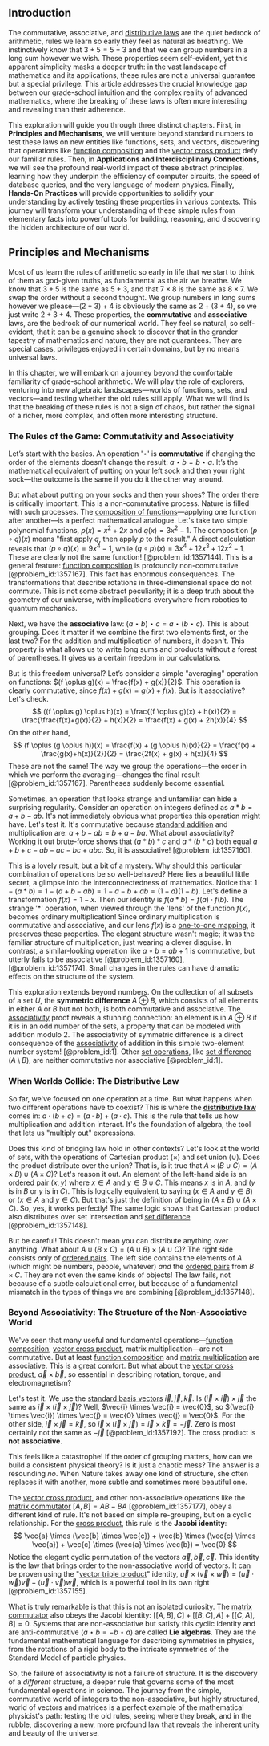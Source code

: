 ## Introduction
The commutative, associative, and [distributive laws](@article_id:154973) are the quiet bedrock of arithmetic, rules we learn so early they feel as natural as breathing. We instinctively know that $3+5=5+3$ and that we can group numbers in a long sum however we wish. These properties seem self-evident, yet this apparent simplicity masks a deeper truth: in the vast landscape of mathematics and its applications, these rules are not a universal guarantee but a special privilege. This article addresses the crucial knowledge gap between our grade-school intuition and the complex reality of advanced mathematics, where the breaking of these laws is often more interesting and revealing than their adherence.

This exploration will guide you through three distinct chapters. First, in **Principles and Mechanisms**, we will venture beyond standard numbers to test these laws on new entities like functions, sets, and vectors, discovering that operations like [function composition](@article_id:144387) and the [vector cross product](@article_id:155990) defy our familiar rules. Then, in **Applications and Interdisciplinary Connections**, we will see the profound real-world impact of these abstract principles, learning how they underpin the efficiency of computer circuits, the speed of database queries, and the very language of modern physics. Finally, **Hands-On Practices** will provide opportunities to solidify your understanding by actively testing these properties in various contexts. This journey will transform your understanding of these simple rules from elementary facts into powerful tools for building, reasoning, and discovering the hidden architecture of our world.

## Principles and Mechanisms

Most of us learn the rules of arithmetic so early in life that we start to think of them as god-given truths, as fundamental as the air we breathe. We know that $3 + 5$ is the same as $5 + 3$, and that $7 \times 8$ is the same as $8 \times 7$. We swap the order without a second thought. We group numbers in long sums however we please—$(2+3)+4$ is obviously the same as $2+(3+4)$, so we just write $2+3+4$. These properties, the **commutative** and **associative** laws, are the bedrock of our numerical world. They feel so natural, so self-evident, that it can be a genuine shock to discover that in the grander tapestry of mathematics and nature, they are not guarantees. They are special cases, privileges enjoyed in certain domains, but by no means universal laws.

In this chapter, we will embark on a journey beyond the comfortable familiarity of grade-school arithmetic. We will play the role of explorers, venturing into new algebraic landscapes—worlds of functions, sets, and vectors—and testing whether the old rules still apply. What we will find is that the breaking of these rules is not a sign of chaos, but rather the signal of a richer, more complex, and often more interesting structure.

### The Rules of the Game: Commutativity and Associativity

Let’s start with the basics. An operation '$\star$' is **commutative** if changing the order of the elements doesn't change the result: $a \star b = b \star a$. It’s the mathematical equivalent of putting on your left sock and then your right sock—the outcome is the same if you do it the other way around.

But what about putting on your socks and then your shoes? The order there is critically important. This is a non-commutative process. Nature is filled with such processes. The [composition of functions](@article_id:147965)—applying one function after another—is a perfect mathematical analogue. Let's take two simple polynomial functions, $p(x) = x^2 + 2x$ and $q(x) = 3x^2 - 1$. The composition $(p \circ q)(x)$ means "first apply $q$, then apply $p$ to the result." A direct calculation reveals that $(p \circ q)(x) = 9x^4 - 1$, while $(q \circ p)(x) = 3x^4 + 12x^3 + 12x^2 - 1$. These are clearly not the same function! [@problem_id:1357144]. This is a general feature: [function composition](@article_id:144387) is profoundly non-commutative [@problem_id:1357167]. This fact has enormous consequences. The transformations that describe rotations in three-dimensional space do not commute. This is not some abstract peculiarity; it is a deep truth about the geometry of our universe, with implications everywhere from robotics to quantum mechanics.

Next, we have the **associative** law: $(a \star b) \star c = a \star (b \star c)$. This is about grouping. Does it matter if we combine the first two elements first, or the last two? For the addition and multiplication of numbers, it doesn't. This property is what allows us to write long sums and products without a forest of parentheses. It gives us a certain freedom in our calculations.

But is this freedom universal? Let’s consider a simple "averaging" operation on functions: $(f \oplus g)(x) = \frac{f(x) + g(x)}{2}$. This operation is clearly commutative, since $f(x)+g(x) = g(x)+f(x)$. But is it associative? Let's check.
$$ ((f \oplus g) \oplus h)(x) = \frac{(f \oplus g)(x) + h(x)}{2} = \frac{\frac{f(x)+g(x)}{2} + h(x)}{2} = \frac{f(x) + g(x) + 2h(x)}{4} $$
On the other hand,
$$ (f \oplus (g \oplus h))(x) = \frac{f(x) + (g \oplus h)(x)}{2} = \frac{f(x) + \frac{g(x)+h(x)}{2}}{2} = \frac{2f(x) + g(x) + h(x)}{4} $$
These are not the same! The way we group the operations—the order in which we perform the averaging—changes the final result [@problem_id:1357167]. Parentheses suddenly become essential.

Sometimes, an operation that looks strange and unfamiliar can hide a surprising regularity. Consider an operation on integers defined as $a * b = a + b - ab$. It's not immediately obvious what properties this operation might have. Let's test it. It's commutative because [standard addition](@article_id:193555) and multiplication are: $a + b - ab = b + a - ba$. What about associativity? Working it out brute-force shows that $(a*b)*c$ and $a*(b*c)$ both equal $a+b+c-ab-ac-bc+abc$. So, it is associative! [@problem_id:1357160].

This is a lovely result, but a bit of a mystery. Why should this particular combination of operations be so well-behaved? Here lies a beautiful little secret, a glimpse into the interconnectedness of mathematics. Notice that $1 - (a*b) = 1 - (a+b-ab) = 1 - a - b + ab = (1-a)(1-b)$. Let's define a transformation $f(x) = 1-x$. Then our identity is $f(a*b) = f(a) \cdot f(b)$. The strange '*' operation, when viewed through the 'lens' of the function $f(x)$, becomes ordinary multiplication! Since ordinary multiplication is commutative and associative, and our lens $f(x)$ is a [one-to-one mapping](@article_id:183298), it preserves these properties. The elegant structure wasn't magic; it was the familiar structure of multiplication, just wearing a clever disguise. In contrast, a similar-looking operation like $a \circ b = ab + 1$ is commutative, but utterly fails to be associative [@problem_id:1357160], [@problem_id:1357174]. Small changes in the rules can have dramatic effects on the structure of the system.

This exploration extends beyond numbers. On the collection of all subsets of a set $U$, the **symmetric difference** $A \oplus B$, which consists of all elements in either $A$ or $B$ but not both, is both commutative and associative. The [associativity](@article_id:146764) proof reveals a stunning connection: an element is in $A \oplus B$ if it is in an odd number of the sets, a property that can be modeled with addition modulo 2. The associativity of symmetric difference is a direct consequence of the [associativity](@article_id:146764) of addition in this simple two-element number system! [@problem_id:1]. Other [set operations](@article_id:142817), like [set difference](@article_id:140410) ($A \setminus B$), are neither commutative nor associative [@problem_id:1].

### When Worlds Collide: The Distributive Law

So far, we've focused on one operation at a time. But what happens when two different operations have to coexist? This is where the **[distributive law](@article_id:154238)** comes in: $a \cdot (b+c) = (a \cdot b) + (a \cdot c)$. This is the rule that tells us how multiplication and addition interact. It's the foundation of algebra, the tool that lets us "multiply out" expressions.

Does this kind of bridging law hold in other contexts? Let's look at the world of sets, with the operations of Cartesian product ($\times$) and set union ($\cup$). Does the product distribute over the union? That is, is it true that $A \times (B \cup C) = (A \times B) \cup (A \times C)$?
Let's reason it out. An element of the left-hand side is an [ordered pair](@article_id:147855) $(x, y)$ where $x \in A$ and $y \in B \cup C$. This means $x$ is in $A$, and ($y$ is in $B$ or $y$ is in $C$). This is logically equivalent to saying ($x \in A$ and $y \in B$) or ($x \in A$ and $y \in C$). But that's just the definition of being in $(A \times B) \cup (A \times C)$. So, yes, it works perfectly! The same logic shows that Cartesian product also distributes over set intersection and [set difference](@article_id:140410) [@problem_id:1357148].

But be careful! This doesn't mean you can distribute anything over anything. What about $A \cup (B \times C) = (A \cup B) \times (A \cup C)$? The right side consists *only* of [ordered pairs](@article_id:269208). The left side contains the elements of $A$ (which might be numbers, people, whatever) *and* the [ordered pairs](@article_id:269208) from $B \times C$. They are not even the same kinds of objects! The law fails, not because of a subtle calculational error, but because of a fundamental mismatch in the types of things we are combining [@problem_id:1357148].

### Beyond Associativity: The Structure of the Non-Associative World

We've seen that many useful and fundamental operations—[function composition](@article_id:144387), [vector cross product](@article_id:155990), matrix multiplication—are not commutative. But at least [function composition](@article_id:144387) and [matrix multiplication](@article_id:155541) are associative. This is a great comfort. But what about the [vector cross product](@article_id:155990), $\vec{a} \times \vec{b}$, so essential in describing rotation, torque, and electromagnetism?

Let's test it. We use the [standard basis vectors](@article_id:151923) $\vec{i}, \vec{j}, \vec{k}$. Is $(\vec{i} \times \vec{i}) \times \vec{j}$ the same as $\vec{i} \times (\vec{i} \times \vec{j})$?
Well, $\vec{i} \times \vec{i} = \vec{0}$, so $(\vec{i} \times \vec{i}) \times \vec{j} = \vec{0} \times \vec{j} = \vec{0}$.
For the other side, $\vec{i} \times \vec{j} = \vec{k}$, so $\vec{i} \times (\vec{i} \times \vec{j}) = \vec{i} \times \vec{k} = -\vec{j}$.
Zero is most certainly not the same as $-\vec{j}$ [@problem_id:1357192]. The cross product is **not associative**.

This feels like a catastrophe! If the order of grouping matters, how can we build a consistent physical theory? Is it just a chaotic mess? The answer is a resounding *no*. When Nature takes away one kind of structure, she often replaces it with another, more subtle and sometimes more beautiful one.

The [vector cross product](@article_id:155990), and other non-associative operations like the [matrix commutator](@article_id:273318) $[A, B] = AB - BA$ [@problem_id:1357177], obey a different kind of rule. It's not based on simple re-grouping, but on a cyclic relationship. For the [cross product](@article_id:156255), this rule is the **Jacobi identity**:
$$ \vec{a} \times (\vec{b} \times \vec{c}) + \vec{b} \times (\vec{c} \times \vec{a}) + \vec{c} \times (\vec{a} \times \vec{b}) = \vec{0} $$
Notice the elegant cyclic permutation of the vectors $\vec{a}, \vec{b}, \vec{c}$. This identity is the law that brings order to the non-associative world of vectors. It can be proven using the "[vector triple product](@article_id:162448)" identity, $\vec{u} \times (\vec{v} \times \vec{w}) = (\vec{u} \cdot \vec{w})\vec{v} - (\vec{u} \cdot \vec{v})\vec{w}$, which is a powerful tool in its own right [@problem_id:1357155].

What is truly remarkable is that this is not an isolated curiosity. The [matrix commutator](@article_id:273318) also obeys the Jacobi Identity: $[[A,B],C] + [[B,C],A] + [[C,A],B] = 0$. Systems that are non-associative but satisfy this cyclic identity and are anti-commutative ($a \star b = -b \star a$) are called **Lie algebras**. They are the fundamental mathematical language for describing symmetries in physics, from the rotations of a rigid body to the intricate symmetries of the Standard Model of particle physics.

So, the failure of associativity is not a failure of structure. It is the discovery of a *different* structure, a deeper rule that governs some of the most fundamental operations in science. The journey from the simple, commutative world of integers to the non-associative, but highly structured, world of vectors and matrices is a perfect example of the mathematical physicist's path: testing the old rules, seeing where they break, and in the rubble, discovering a new, more profound law that reveals the inherent unity and beauty of the universe.